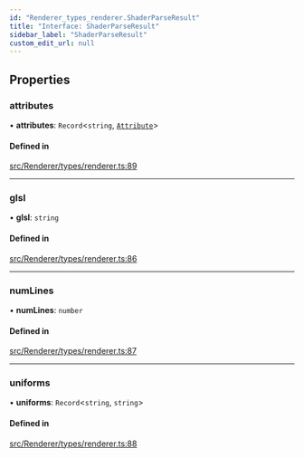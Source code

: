 ```yaml
---
id: "Renderer_types_renderer.ShaderParseResult"
title: "Interface: ShaderParseResult"
sidebar_label: "ShaderParseResult"
custom_edit_url: null
---
```




## Properties

### attributes

• **attributes**: `Record`<`string`, [`Attribute`](Renderer_types_renderer.Attribute)\>

#### Defined in

[src/Renderer/types/renderer.ts:89](https://github.com/ZeaInc/zea-engine/blob/61f5bb376/src/Renderer/types/renderer.ts#L89)

___

### glsl

• **glsl**: `string`

#### Defined in

[src/Renderer/types/renderer.ts:86](https://github.com/ZeaInc/zea-engine/blob/61f5bb376/src/Renderer/types/renderer.ts#L86)

___

### numLines

• **numLines**: `number`

#### Defined in

[src/Renderer/types/renderer.ts:87](https://github.com/ZeaInc/zea-engine/blob/61f5bb376/src/Renderer/types/renderer.ts#L87)

___

### uniforms

• **uniforms**: `Record`<`string`, `string`\>

#### Defined in

[src/Renderer/types/renderer.ts:88](https://github.com/ZeaInc/zea-engine/blob/61f5bb376/src/Renderer/types/renderer.ts#L88)

